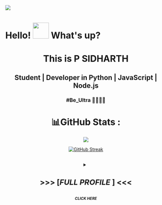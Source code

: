 ![](https://capsule-render.vercel.app/api?type=waving&color=gradient&height=100&section=header)

<h1> Hello! <img src="https://emojis.slackmojis.com/emojis/images/1577305505/7373/hand_wave.gif?1577305505" width="50" /> What's up?</h1>

<div align="center">
  
# This is P SIDHARTH 
## Student | Developer in Python | JavaScript | Node.js
  
### #Be_Ultra 🧑‍💻🇮🇳 
  

# 📊GitHub Stats :
![](https://github-readme-stats.vercel.app/api?username=psidh&theme=dracula&show_icons=true&hide_border=true&count_private=true&include_all_commits=true&cache_seconds=7200)

[![GitHub Streak](https://github-readme-streak-stats.herokuapp.com/?user=psidh&theme=dracula&hide_border=true)](https://github.com/psidh?tab=repositories)

<!-- [![Code's github activity graph](https://githubraw.com/psidh/psidh/output/github-contribution-grid-snake.svg)](https://skyline.github.com/psidh) -->



 </div>
  
<img src="https://cdn-icons-png.flaticon.com/128/197/197484.png" width="17" /> 

<!--  
[![My's GitHub stats](https://github-readme-stats.vercel.app/api?username=psidh&count_private=true&show_icons=true&theme=dark&custom_title=My%20GitHub%20Stats)](https://github.com/psidh/)


![GitHub Streak](https://github-readme-streak-stats.herokuapp.com?user=psidh&theme=cobalt&date_format=j%20M%5B%20Y%5D&background=000000&border=7536B2&stroke=9243DD&ring=89502D&fire=FF9554&currStreakNum=D280FF&sideNums=BC52FF&currStreakLabel=64EAE2&sideLabels=48A8A2&dates=A42EE5) -->

<details>
  <summary align="center">
      <sup><h1><b> >>> [<i>FULL PROFILE </i>] <<< </b></h1></sup><br/>
      <sup><b><i>CLICK HERE</i></b></sup><br>
  </summary>
<br/>
<p  align="center">
    <img align="center" title="Whats Poppin" alt="Whats Poppin" width="60%" src="https://media.tenor.com/-g-Um3DDvV0AAAAS/explosion.gif" />
    <img width="80%" align="center" height="1" src="./assets/bar.gif" />
</p>
<br/>
<p align="center">
    <img align="center" width="550px" src="https://user-images.githubusercontent.com/6468571/156074492-bfefbd6c-0545-4f0a-9823-b73b11871e83.png" />
</p>
<br/>
<p  align="center">
    <img width="80%" align="center" height="1" src="./assets/bar.gif" />
</p>

<br />

<p align="center">LUCKY VISITOR NUMBER</br><img title="title" align="center" alt="title" width="200" src="https://profile-counter.glitch.me/psidh/count.svg" /></p>

<br />

> Social Profiles: 
  - <div class="badge-base LI-profile-badge" data-locale="en_US" data-size="large" data-theme="dark" data-type="HORIZONTAL" data-vanity="p-sidharth-08b501250" data-version="v1"><a class="badge-base__link LI-simple-link" href="https://in.linkedin.com/in/p-sidharth-08b501250?trk=profile-badge">LinkedIN</a></div>
  - Email    - philkhanasidharth14@gmail.com
  
> Tech Profiles:
  - <div class="badge-base LI-profile-badge" data-locale="en_US" data-size="large" data-theme="dark" data-type="HORIZONTAL" data-vanity="p-sidharth-08b501250" data-version="v1"><a class="badge-base__link LI-simple-link" href="https://www.khanacademy.org/profile/me/courses?learn=1?trk=profile-badge">Khan Academy</a></div>
  - <div class="badge-base LI-profile-badge" data-locale="en_US" data-size="large" data-theme="dark" data-type="HORIZONTAL" data-vanity="p-sidharth-08b501250" data-version="v1"><a class="badge-base__link LI-simple-link" href="https://www.hackerrank.com/philkhanasidhar1?trk=profile-badge">Hacker Rank</a></div>
  - <div class="badge-base LI-profile-badge" data-locale="en_US" data-size="large" data-theme="dark" data-type="HORIZONTAL" data-vanity="p-sidharth-08b501250" data-version="v1"><a class="badge-base__link LI-simple-link" href="https://leetcode.com/philkhanasidharth14?trk=profile-badge">LeetCode</a></div>
  


 ![Top Langs](https://github-readme-stats.vercel.app/api/top-langs/?username=psidh&hide=asp&langs_count=11&border_radius=34&bg_color=30,e96443,904e95&title_color=ffffff&text_color=ffffff&icon_color=ffffff&java=ffffff)


</details>

